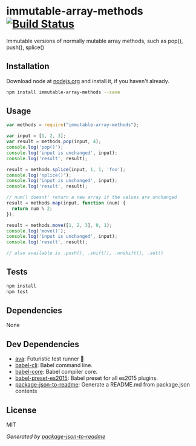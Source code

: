 # immutable-array-methods [![Build Status](https://travis-ci.org/micnews/immutable-array-methods.png?branch=master)](https://travis-ci.org/micnews/immutable-array-methods)

Immutable versions of normally mutable array methods, such as pop(), push(), splice()

## Installation

Download node at [nodejs.org](http://nodejs.org) and install it, if you haven't already.

```sh
npm install immutable-array-methods --save
```

## Usage

```js
var methods = require("immutable-array-methods");

var input = [1, 2, 3];
var result = methods.pop(input, 4);
console.log('pop()');
console.log('input is unchanged', input);
console.log('result', result);

result = methods.splice(input, 1, 1, 'foo');
console.log('splice()');
console.log('input is unchanged', input);
console.log('result', result);

// num() doesnt' return a new array if the values are unchanged
result = methods.map(input, function (num) {
  return num % 2;
});

result = methods.move([1, 2, 3], 0, 1);
console.log('move()');
console.log('input is unchanged', input);
console.log('result', result);

// also available is .push(), .shift(), .unshift(), .set()

```

## Tests

```sh
npm install
npm test
```

## Dependencies

None

## Dev Dependencies

- [ava](https://github.com/sindresorhus/ava): Futuristic test runner 🚀
- [babel-cli](https://github.com/babel/babel/tree/master/packages): Babel command line.
- [babel-core](https://github.com/babel/babel/tree/master/packages): Babel compiler core.
- [babel-preset-es2015](https://github.com/babel/babel/tree/master/packages): Babel preset for all es2015 plugins.
- [package-json-to-readme](https://github.com/zeke/package-json-to-readme): Generate a README.md from package.json contents


## License

MIT

_Generated by [package-json-to-readme](https://github.com/zeke/package-json-to-readme)_
